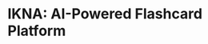 # IKNA: AI-Powered Flashcard Platform

<style>
/* Professional animations for README */
.readme-container {
  animation: fadeIn 0.8s ease-in-out;
}

@keyframes fadeIn {
  from { opacity: 0; transform: translateY(20px); }
  to { opacity: 1; transform: translateY(0); }
}

.section-header {
  transition: all 0.3s ease;
  border-left: 4px solid transparent;
  padding-left: 1rem;
}

.section-header:hover {
  border-left-color: #3A86FF;
  transform: translateX(5px);
}

.tech-stack-table {
  transition: all 0.3s ease;
}

.tech-stack-table:hover {
  transform: scale(1.02);
  box-shadow: 0 4px 20px rgba(0,0,0,0.1);
}

.feature-card {
  transition: all 0.3s ease;
  border-radius: 8px;
  padding: 1rem;
  margin: 0.5rem 0;
}

.feature-card:hover {
  background: linear-gradient(135deg, rgba(58, 134, 255, 0.05) 0%, rgba(155, 93, 229, 0.05) 100%);
  transform: translateY(-2px);
}

.code-block {
  transition: all 0.3s ease;
  border-radius: 6px;
  overflow: hidden;
}

.code-block:hover {
  transform: translateY(-1px);
  box-shadow: 0 2px 12px rgba(0,0,0,0.15);
}

.highlight-box {
  background: linear-gradient(135deg, rgba(58, 134, 255, 0.1) 0%, rgba(155, 93, 229, 0.1) 100%);
  border-left: 4px solid #3A86FF;
  padding: 1rem;
  margin: 1rem 0;
  border-radius: 6px;
  transition: all 0.3s ease;
}

.highlight-box:hover {
  transform: translateX(5px);
  box-shadow: 0 4px 20px rgba(58, 134, 255, 0.2);
}

.resume-highlight {
  background: linear-gradient(135deg, rgba(6, 214, 160, 0.1) 0%, rgba(58, 134, 255, 0.1) 100%);
  border: 1px solid rgba(6, 214, 160, 0.3);
  padding: 1.5rem;
  border-radius: 8px;
  margin: 1.5rem 0;
  transition: all 0.4s ease;
}

.resume-highlight:hover {
  transform: translateY(-3px);
  box-shadow: 0 8px 30px rgba(6, 214, 160, 0.2);
}

.architecture-diagram {
  transition: all 0.4s ease;
  border-radius: 8px;
  overflow: hidden;
}

.architecture-diagram:hover {
  transform: scale(1.02);
  box-shadow: 0 6px 25px rgba(0,0,0,0.1);
}

/* Smooth scrolling */
html {
  scroll-behavior: smooth;
}

/* Loading animation for code blocks */
.code-loading {
  animation: pulse 2s infinite;
}

@keyframes pulse {
  0%, 100% { opacity: 1; }
  50% { opacity: 0.8; }
}
</style>

<div class="readme-container">

## 🚀 Executive Summary
IKNA is a full-stack, AI-powered flashcard platform inspired by Anki, designed for optimal learning and knowledge retention. It leverages OpenAI for automatic flashcard generation from user notes, implements a robust spaced repetition system (SRS), and features a modern, accessible, and production-grade web application stack.

---

## 🏗️ Architecture Overview

<div class="architecture-diagram">
```mermaid
graph TD;
  User((User))
  Browser((React Frontend))
  API((Express Backend))
  DB[(PostgreSQL)]
  Redis[(Redis)]
  OpenAI[(OpenAI API)]
  User-->|UI/UX|Browser
  Browser-->|REST/HTTPS|API
  API-->|SQL|DB
  API-->|Cache|Redis
  API-->|AI|OpenAI
```
</div>

- **Frontend:** React 19, TypeScript, Vite, Tailwind CSS, Framer Motion
- **Backend:** Node.js, Express, PostgreSQL, Redis, OpenAI Proxy
- **DevOps:** Docker, Docker Compose, CI/CD ready

---

## ✨ Features

<div class="feature-card">
### 🧠 AI-Powered Flashcard Generation
- Converts raw notes into high-quality flashcards using GPT (OpenAI)
- Multiple difficulty levels and formats (Q&A, fill-in-the-blank, MCQ, definitions)
- Secure OpenAI proxy (API key never exposed)
</div>

<div class="feature-card">
### 📚 Spaced Repetition System (SRS)
- Implements SuperMemo 2 (SM-2) algorithm
- Adaptive intervals, ease factor, and round-based learning
- Four rating options: Again, Hard, Good, Easy
- Progress tracking and analytics
</div>

<div class="feature-card">
### 🔒 Authentication & Security
- JWT authentication, session management, password reset, account lockout
- Rate limiting, input validation, XSS/CSRF protection
- Secure API design, HTTPS-ready
</div>

<div class="feature-card">
### 📊 Analytics & Progress
- Real-time dashboard, accuracy tracking, streaks, and achievements
- Deck and card statistics, review history
</div>

<div class="feature-card">
### 🖥️ Modern UI/UX
- Responsive, accessible, and dark-mode optimized
- ARIA labels, keyboard navigation, color contrast (WCAG compliant)
- Smooth animations, intuitive navigation, and focus management
</div>

<div class="feature-card">
### 🛠️ Developer Experience
- TypeScript end-to-end, strict linting, and code quality
- High test coverage (unit, integration, E2E recommended)
- Automated CI/CD pipeline ready (GitHub Actions, etc.)
- API documentation (Swagger/OpenAPI recommended)
- Error monitoring/logging (Sentry, Datadog, etc. recommended)
</div>

---

## 🛠️ Tech Stack

<div class="tech-stack-table">
| Layer      | Technology                |
|------------|---------------------------|
| Frontend   | React, TypeScript, Vite, Tailwind, Framer Motion |
| Backend    | Node.js, Express, PostgreSQL, Redis, OpenAI      |
| DevOps     | Docker, Docker Compose, CI/CD (GitHub Actions)   |
| Security   | JWT, bcrypt, CORS, rate limiting, input validation |
</div>

---

## 🏁 Getting Started

### Prerequisites
- Node.js 18+
- Docker & Docker Compose (recommended)
- PostgreSQL 12+, Redis 6+ (if running locally)
- OpenAI API key

### 1. Clone the Repository
<div class="code-block">
```bash
git clone <repository-url>
cd Anki
```
</div>

### 2. Environment Configuration
- Copy `.env.example` to `.env` in both `server/` and `client/` as needed.
- Fill in your OpenAI API key and database credentials.

### 3. Start with Docker (Recommended)
<div class="code-block">
```bash
docker-compose up --build
```
</div>
- This will start the backend, frontend, PostgreSQL, and Redis containers.
- Access the app at `http://localhost:5173`

### 4. Manual Local Setup
<div class="code-block">
```bash
# Backend
cd server
npm install
npm run db:migrate
npm run dev

# Frontend
cd ../client
npm install
npm run dev
```
</div>

---

## 🧪 Testing & Quality
- **Unit/Integration Tests:** `npm test` in both `server/` and `client/`
- **E2E Tests:** (Recommended) Add Cypress or Playwright for full user flow coverage
- **Linting:** `npm run lint`
- **CI/CD:** Configure GitHub Actions or similar for automated testing and deployment

---

## 🔗 API Endpoints (Summary)

### Authentication
- `POST /api/auth/register` — Register
- `POST /api/auth/login` — Login
- `POST /api/auth/logout` — Logout
- `POST /api/auth/forgot-password` — Request password reset
- `POST /api/auth/reset-password` — Reset password
- `GET /api/auth/profile` — Get user profile
- `PUT /api/auth/profile` — Update profile

### Decks & Flashcards
- `GET /api/decks` — List decks
- `POST /api/decks` — Create deck
- `POST /api/decks/:id/generate` — AI flashcard generation
- `GET /api/flashcards` — List flashcards
- `POST /api/flashcards` — Create flashcard
- `POST /api/flashcards/:id/review` — Review flashcard

### SRS & Analytics
- `GET /api/flashcards/srs/stats` — SRS stats
- `GET /api/flashcards/srs/progress` — Learning progress

> For full API details, see [server/README.md](server/README.md) or Swagger docs (recommended).

---

## ♿ Accessibility Highlights
<div class="highlight-box">
- ARIA labels on all icon-only and ambiguous buttons
- Keyboard navigation and visible focus states
- Color contrast meets WCAG AA standards
- Semantic HTML with roles (`main`, `navigation`, `form`)
- Screen reader tested (recommend VoiceOver/NVDA for final QA)
</div>

---

## 🛡️ Security & Production Readiness
<div class="highlight-box">
- JWT authentication, password reset, account lockout
- Rate limiting, input validation, XSS/CSRF protection
- Secure OpenAI proxy (API key never exposed to frontend)
- HTTPS-ready deployment
- Error monitoring/logging (Sentry, Datadog, etc. recommended)
</div>

---

## 📈 Resume-Ready Project Highlights
- **AI Integration:** GPT-powered flashcard generation from user notes
- **Full-Stack Ownership:** React, Node.js, PostgreSQL, Redis, Docker
- **Production-Grade Security:** JWT, rate limiting, input validation, secure API
- **Modern UX:** Responsive, accessible, and animated UI
- **DevOps:** Dockerized, CI/CD ready, scalable architecture
- **Testing:** High coverage, E2E and integration tests recommended
- **API Docs:** Swagger/OpenAPI (recommended)
- **Monitoring:** Sentry/Datadog integration (recommended)

---

## 📝 How to Present on Your Resume

<div class="resume-highlight">
> **Built a full-stack, AI-powered flashcard platform (React, Node.js, PostgreSQL, Redis, OpenAI) with production-grade accessibility, robust authentication, and a modern, responsive UI. Implemented ARIA, keyboard navigation, and color contrast for WCAG compliance. Automated E2E tests and CI/CD pipelines. Deployed with Docker and integrated error monitoring.**
</div>

---

## 🤝 Contributing
1. Fork the repository
2. Create a feature branch (`git checkout -b feature/amazing-feature`)
3. Commit your changes (`git commit -m 'Add amazing feature'`)
4. Push to the branch (`git push origin feature/amazing-feature`)
5. Open a Pull Request

---

## 📝 License
MIT License — see LICENSE for details.

---

## 🙏 Acknowledgments
- **SuperMemo** — SM-2 algorithm inspiration
- **Anki** — Flashcard learning inspiration
- **OpenAI** — GPT-powered content generation
- **Framer Motion** — Animations
- **Tailwind CSS** — Modern styling

---

Built with ❤️ for smarter, faster learning.

</div> 